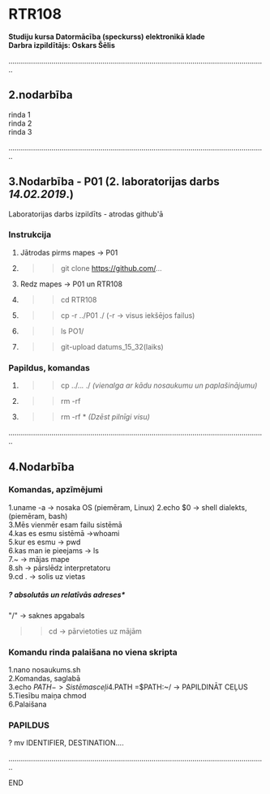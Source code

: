 # RTR108
**Studiju kursa Datormācība (speckurss) elektronikā klade**  
**Darbra izpildītājs: Oskars Šēlis**

..............................................................................................................................  

## **2.nodarbība**

rinda 1  
rinda 2  
rinda 3  

..............................................................................................................................  
## **3.Nodarbība - P01** (2. laboratorijas darbs *14.02.2019*.)

Laboratorijas darbs izpildīts - atrodas github'ā

### **Instrukcija**
1. Jātrodas pirms mapes -> P01
2. >>git clone https://github.com/...
3. Redz mapes -> P01 un RTR108
4. >>cd RTR108
5. >>cp -r ../P01 ./ (-r -> visus iekšējos failus)
6. >>ls PO1/
7. >>git-upload datums_15_32(laiks)


### **Papildus, komandas**  
1. >>cp ../..*.* ./ *(vienalga ar kādu nosaukumu un paplašinājumu)*  
2. >>rm -rf
3. >>rm -rf * *(Dzēst pilnīgi visu)*

..............................................................................................................................  

## **4.Nodarbība**

### **Komandas, apzīmējumi**

1.uname -a  ->  nosaka OS  (piemēram, Linux)
2.echo $0  ->  shell dialekts, (piemēram, bash)  
3.Mēs vienmēr esam failu sistēmā  
4.kas es esmu sistēmā ->whoami  
5.kur es esmu  ->  pwd  
6.kas man ie pieejams  ->  ls  
7.~  ->  mājas mape  
8.sh  ->  pārslēdz interpretatoru    
9.cd .  ->  solis uz vietas    

##### *? absolutās un relatīvās adreses**      

"/" -> saknes apgabals   
>>cd -> pārvietoties uz mājām   

### Komandu rinda palaišana no viena skripta  

1.nano nosaukums.sh   
2.Komandas, saglabā   
3.echo $PATH  ->  Sistēmas ceļi   
4.$PATH =$PATH:~/  ->  PAPILDINĀT CEĻUS    
5.Tiesību maiņa chmod  
6.Palaišana  


### **PAPILDUS**    
? mv  IDENTIFIER, DESTINATION....   

..............................................................................................................................  


END  
